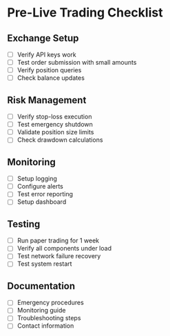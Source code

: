 # Pre-Live Trading Checklist

## Exchange Setup
- [ ] Verify API keys work
- [ ] Test order submission with small amounts
- [ ] Verify position queries
- [ ] Check balance updates

## Risk Management
- [ ] Verify stop-loss execution
- [ ] Test emergency shutdown
- [ ] Validate position size limits
- [ ] Check drawdown calculations

## Monitoring
- [ ] Setup logging
- [ ] Configure alerts
- [ ] Test error reporting
- [ ] Setup dashboard

## Testing
- [ ] Run paper trading for 1 week
- [ ] Verify all components under load
- [ ] Test network failure recovery
- [ ] Test system restart

## Documentation
- [ ] Emergency procedures
- [ ] Monitoring guide
- [ ] Troubleshooting steps
- [ ] Contact information 